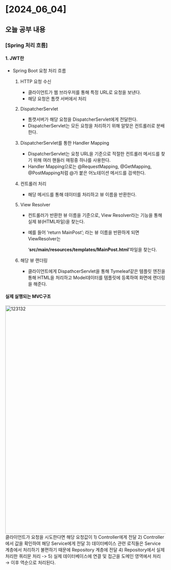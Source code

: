# [2024_06_04]

## 오늘 공부 내용
### [Spring 처리 흐름]
#### 1. JWT란
- Spring Boot 요청 처리 흐름
   1. HTTP 요청 수신
      - 클라이언트가 웹 브라우저를 통해 특정 URL로 요청을 보낸다.
      - 해당 요청은 톰캣 서버에서 처리
   2. DispatcherServlet
      - 톰캣서버가 해당 요청을 DispatcherServlet에게 전달한다.
      - DispatcherServlet는 모든 요청을 처리하기 위해 알맞은 컨트롤러로 분배한다.
   3. DispatcherServlet를 통한 Handler Mapping
      - DispatcherServlet는 요청 URL을 기준으로 적절한 컨트롤러 메서드를 찾기 위해 여러 핸들러 매핑중 하나를 사용한다.
      - Handler Mapping으로는 @RequestMapping, @GetMapping, @PostMapping처럼 @가 붙은 어노테이션 메서드를 검색한다.
   4. 컨트롤러 처리
      - 해당 메서드를 통해 데이터를 처리하고 뷰 이름을 반환한다.
   5. View Resolver
      - 컨트롤러가 반환한 뷰 이름을 기준으로, View Resolver라는 기능을 통해 실제 뷰(HTML파일)을 찾는다.
      - 예를 들어 ‘return MainPost’; 라는 뷰 이름을 반환하게 되면 ViewResolver는

        ‘**src/main/resources/templates/MainPost.html**’파일을 찾는다.

   6. 해당 뷰 랜더링
      - 클라이언트에게 DispathcerServlet을 통해  Tymeleaf같은 템플릿 엔진을 통해 HTML을 처리하고 Model데이터를 템플릿에 등록하여 화면에 랜더링을 해준다.
#### 실제 실행되는 MVC구조
<img width="717" alt="123132" src="https://github.com/GollllDong/TIL/assets/109501612/a725942e-6e26-418f-b9de-39a4967f2f12">
클라이언트가 요청을 시도한다면 해당 요청값이 1) Controller에게 전달 2) Controller에서 값을 확인하여 해당 Service에게 전달 3) 데이터베이스 관련 로직들은 Service 계층에서 처리하기 불편하기 때문에 Repository 계층에 전달 
4) Repository에서 실제 처리한 쿼리문 처리 -> 5) 실제 데이터베이스에 연결 및 접근을 도메인 영역에서 처리 → 이후 역순으로 처리된다.
